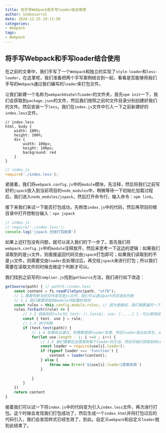```yaml
---
title: 将手写Webpack和手写loader结合使用
author: Indexsarrol
date: 2020-12-25 19:11:58
categories: 
- Webpack
tags:
- Webpack
---
```

## 将手写Webpack和手写loader结合使用

​		在之前的文章中，我们手写了一个`Webpack`和独立的实现了`style-loader`和`less-loader`，在这里呢，我们准备把两个手写案例结合到一起，看看是否能够用我们手写的`Webpack`通过我们编写的`loader`来打包文件。

​		让我们新建一个名称为`webpackUseSelfLoader`的文件夹，首先`npm init`一下，我们会获取到`package.json`的文件，然后我们按照之前的文件目录分别创建好我们的文件。然后安装一下`less`。我们在`index.js`文件中引入一下之前新建好的`index.less`文件。
>
<!-- more -->

```less
// index.less
html, body {
    width: 100%;
    height: 100%;
    div {
        width: 100px;
        height: 100px;
        background: red
    }
}
```
```js
// index.js
require('./index.less');
```

​		紧接着，我们将`webpack.config.js`中的`module`模块，先注释，然后将我们之前写好的`jspack`放入到当前项目的`node_modules`中，稍微等待一下初始化加载过程后，我们进入`node_modules/jspack`，然后打开命令行，输入命令：`npm link`。



​		接下来我们来试一下能否打包成功，先修改`index.js`中的代码，然后再项目的根目录中打开控制台输入：`npx jspack`

```js
// index.js
// require('./index.less');
console.log('jspack 已经打包结束')
```

 ​		如果上述打包没有问题，就可以进入我们的下一步了。首先我们将`webpack.config.js`中的`module`注释放开，然后来思考一下这边的逻辑：如果我们读取到的是`js`文件，则直接返回代码交由`jspack`打包即可；如果我们读取到的不是`js`文件，则需要交由`loader`去处理过后，再交给`jspack`来进行打包；所以我们需要在读取文件的时候去做这个判断才可以。
>

​		我们找到之前写的`Complier.js`找到`getSource`方法，我们进行如下改造：

```js
getSource(path) { // path为./index.less
    const content = fs.readFileSync(path, "utf8");
    // 1.需要判断当前文件是否是js文件，我们可以通过path的后缀去判断
    // 1.1 我们需要获取到module内配置的规则
    const rules = this.config.module.rules; // 因为是数组，我们需要遍历一下
    rules.forEach((rule) => {
        // 1.2 获取到的rule为{ test: /\.less$/, use: [.....] }，可以使用结构取出校验正则和需要使用的loader
        const { test, use } = rule;
        // 1.3 进行判断
        if (test.test(path)) {
            // 1.4 如果验证通过，则需要使用loader处理，然后loader是从右至左，从下至上来使用的，所以这里需要我们去倒序遍历
            for(let use.length - 1; i >=0 ; i++) {
                // 1.5 我们需要在这里拿到每个loader的方法，然后将我们获取到的content传递进去
                const loader = require(use[i].loader);
                if (typeof loader === 'function') {
                    content = loader(content);
                } else {
                    throw new Error(`${use[i].loader}获取失败`)
                }
                
            }
        }
    })
    return content
}
```

​		接着我们可以试一下将`index.js`中的代码变为引入`index.less`文件，再次进行打包。这个时候会发现我们打包成功了，然后生成一个`index.html`并将打包过后的代码引入，我们会发现样式已经生效了，到此。自定义`webpack`和自定义`loader`就到此结束了。